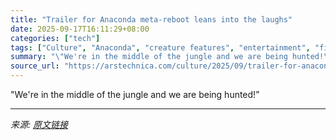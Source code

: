 ```yaml
---
title: "Trailer for Anaconda meta-reboot leans into the laughs"
date: 2025-09-17T16:11:29+08:00
categories: ["tech"]
tags: ["Culture", "Anaconda", "creature features", "entertainment", "film", "film trailers", "Jack Black", "paul rudd", "Sony Pictures", "Trailers"]
summary: "\"We're in the middle of the jungle and we are being hunted!\""
source_url: "https://arstechnica.com/culture/2025/09/trailer-for-anaconda-meta-reboot-leans-into-the-laughs/"
---
```


"We're in the middle of the jungle and we are being hunted!"

---

*来源: [原文链接](https://arstechnica.com/culture/2025/09/trailer-for-anaconda-meta-reboot-leans-into-the-laughs/)*
